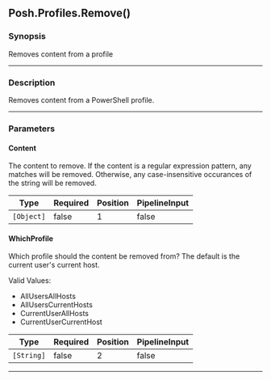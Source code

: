 Posh.Profiles.Remove()
----------------------




### Synopsis
Removes content from a profile



---


### Description

Removes content from a PowerShell profile.



---


### Parameters
#### **Content**

The content to remove.
If the content is a regular expression pattern, any matches will be removed.
Otherwise, any case-insensitive occurances of the string will be removed.






|Type      |Required|Position|PipelineInput|
|----------|--------|--------|-------------|
|`[Object]`|false   |1       |false        |



#### **WhichProfile**

Which profile should the content be removed from?
The default is the current user's current host.



Valid Values:

* AllUsersAllHosts
* AllUsersCurrentHosts
* CurrentUserAllHosts
* CurrentUserCurrentHost






|Type      |Required|Position|PipelineInput|
|----------|--------|--------|-------------|
|`[String]`|false   |2       |false        |





---
